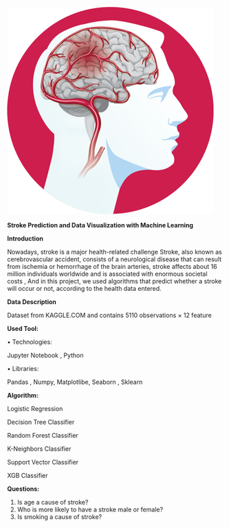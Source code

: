 
![Picture](https://github.com/rayanabdulaziz/Classification_Project/blob/main/stroke-boehringer-what-is-stroke-icon-1.png?raw=true)



**Stroke Prediction and Data Visualization with Machine Learning**

**Introduction**

Nowadays, stroke is a major health-related challenge Stroke, also known as cerebrovascular accident, consists of a neurological disease that can result from ischemia or hemorrhage of the brain arteries, stroke affects about 16 million individuals worldwide and is associated with enormous societal costs , And in this project, we used algorithms that predict whether a stroke will occur or not, according to the health data entered.

**Data Description**

Dataset from KAGGLE.COM and contains 5110 observations × 12 feature

**Used Tool:**

• Technologies:

Jupyter Notebook , Python

• Libraries:

Pandas , Numpy, Matplotlibe, Seaborn , Sklearn

**Algorithm:**

Logistic Regression

Decision Tree Classifier

Random Forest Classifier

K-Neighbors Classifier

Support Vector Classifier

XGB Classifier

**Questions:**

1. Is age a cause of stroke?
2. Who is more likely to have a stroke male or female?
3. Is smoking a cause of stroke?
